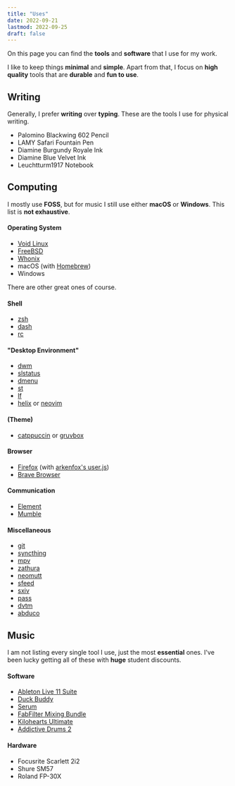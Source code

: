 ```yaml
---
title: "Uses"
date: 2022-09-21
lastmod: 2022-09-25
draft: false
---
```


On this page you can find the **tools** and **software** that I use for my work.

I like to keep things **minimal** and **simple**.
Apart from that, I focus on **high quality** tools that are **durable** and **fun to use**.

## Writing

Generally, I prefer **writing** over **typing**.
These are the tools I use for physical writing.

- Palomino Blackwing 602 Pencil
- LAMY Safari Fountain Pen
- Diamine Burgundy Royale Ink
- Diamine Blue Velvet Ink
- Leuchtturm1917 Notebook

## Computing

I mostly use **FOSS**, but for music I still use either **macOS** or **Windows**.
This list is **not exhaustive**.

#### Operating System

- [Void Linux](https://voidlinux.org/) 
- [FreeBSD](https://www.freebsd.org/)
- [Whonix](https://www.whonix.org/)
- macOS (with [Homebrew](https://brew.sh/))
- Windows

There are other great ones of course.

#### Shell
- [zsh](https://www.zsh.org/)
- [dash](https://git.kernel.org/pub/scm/utils/dash/dash.git)
- [rc](https://github.com/rakitzis/rc)

#### "Desktop Environment"
- [dwm](https://dwm.suckless.org/) 
- [slstatus](https://tools.suckless.org/slstatus/)
- [dmenu](https://tools.suckless.org/dmenu/)
- [st](https://st.suckless.org/)
- [lf](https://github.com/gokcehan/lf)
- [helix](https://helix-editor.com/) or [neovim](https://neovim.io/)

#### (Theme)
- [catppuccin](https://github.com/catppuccin/catppuccin) or [gruvbox](https://github.com/morhetz/gruvbox)

#### Browser
- [Firefox](https://www.mozilla.org/en-US/firefox/new/) (with [arkenfox's user.js](https://github.com/arkenfox/user.js))
- [Brave Browser](https://brave.com/)

#### Communication
- [Element](https://element.io/)
- [Mumble](https://www.mumble.info/)

#### Miscellaneous
- [git](https://git-scm.com/)
- [syncthing](https://syncthing.net/)
- [mpv](https://mpv.io/)
- [zathura](https://pwmt.org/projects/zathura/index.html)
- [neomutt](https://neomutt.org/)
- [sfeed](https://codemadness.org/sfeed.html)
- [sxiv](https://github.com/muennich/sxiv)
- [pass](https://www.passwordstore.org/)
- [dvtm](https://www.brain-dump.org/projects/dvtm/)
- [abduco](https://www.brain-dump.org/projects/abduco/)

## Music

I am not listing every single tool I use, just the most **essential** ones.
I've been lucky getting all of these with **huge** student discounts.

#### Software

- [Ableton Live 11 Suite](https://www.ableton.com/en/live/)
- [Duck Buddy](https://maxforlive.com/library/device/7623/duck-buddy)
- [Serum](https://xferrecords.com/products/serum/)
- [FabFilter Mixing Bundle](https://www.fabfilter.com/shop/mixing-bundle)
- [Kilohearts Ultimate](https://kilohearts.com/products/kilohearts_ultimate)
- [Addictive Drums 2](https://www.xlnaudio.com/products/addictive_drums_2)

#### Hardware

- Focusrite Scarlett 2i2
- Shure SM57
- Roland FP-30X
